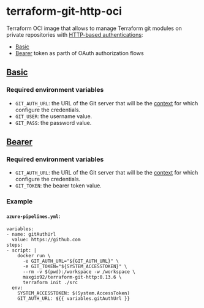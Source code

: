# terraform-git-http-oci

Terraform OCI image that allows to manage Terraform git modules on private repositories with [HTTP-based authentications](https://tools.ietf.org/html/rfc7235):
- [Basic](https://tools.ietf.org/html/rfc7617)
- [Bearer](https://tools.ietf.org/html/rfc6750) token as parth of OAuth authorization flows

## [Basic](https://tools.ietf.org/html/rfc7617)

### Required environment variables

- `GIT_AUTH_URL`: the URL of the Git server that will be the [context](https://git-scm.com/docs/gitcredentials#_credential_contexts) for which configure the credentials.
- `GIT_USER`: the username value.
- `GIT_PASS`: the password value.

## [Bearer](https://tools.ietf.org/html/rfc6750)

### Required environment variables

- `GIT_AUTH_URL`: the URL of the Git server that will be the [context](https://git-scm.com/docs/gitcredentials#_credential_contexts) for which configure the credentials.
- `GIT_TOKEN`: the bearer token value.

### Example

#### `azure-pipelines.yml`:

```
variables:
- name: gitAuthUrl
  value: https://github.com
steps:
- script: |
    docker run \
      -e GIT_AUTH_URL="${GIT_AUTH_URL}" \
      -e GIT_TOKEN="${SYSTEM_ACCESSTOKEN}" \
      --rm -v $(pwd):/workspace -w /workspace \
      maxgio92/terraform-git-http:0.13.6 \
      terraform init ./src
  env:
    SYSTEM_ACCESSTOKEN: $(System.AccessToken)
    GIT_AUTH_URL: ${{ variables.gitAuthUrl }}
```
